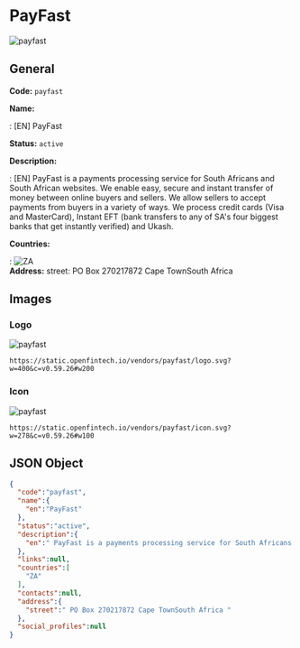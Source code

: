 
# PayFast 
![payfast](https://static.openfintech.io/vendors/payfast/logo.svg?w=400&c=v0.59.26#w200)  

## General 
 
**Code:** `payfast` 
 
**Name:** 
 
:	[EN] PayFast 
 
**Status:** `active` 
 
**Description:** 
 
: [EN]  PayFast is a payments processing service for South Africans and South African websites. We enable easy, secure and instant transfer of money between online buyers and sellers. We allow sellers to accept payments from buyers in a variety of ways. We process credit cards (Visa and MasterCard), Instant EFT (bank transfers to any of SA's four biggest banks that get instantly verified) and Ukash.  
 
 
**Countries:** 
 
:	![ZA](https://cdnjs.cloudflare.com/ajax/libs/flag-icon-css/3.3.0/flags/4x3/za.svg#w24)  
**Address:** 
street:  PO Box 270217872 Cape TownSouth Africa  

## Images 

### Logo 
 
![payfast](https://static.openfintech.io/vendors/payfast/logo.svg?w=400&c=v0.59.26#w200)  

```
https://static.openfintech.io/vendors/payfast/logo.svg?w=400&c=v0.59.26#w200
```  

### Icon 
 
![payfast](https://static.openfintech.io/vendors/payfast/icon.svg?w=278&c=v0.59.26#w100)  

```
https://static.openfintech.io/vendors/payfast/icon.svg?w=278&c=v0.59.26#w100
```  

## JSON Object 

```json
{
  "code":"payfast",
  "name":{
    "en":"PayFast"
  },
  "status":"active",
  "description":{
    "en":" PayFast is a payments processing service for South Africans and South African websites. We enable easy, secure and instant transfer of money between online buyers and sellers. We allow sellers to accept payments from buyers in a variety of ways. We process credit cards (Visa and MasterCard), Instant EFT (bank transfers to any of SA's four biggest banks that get instantly verified) and Ukash. "
  },
  "links":null,
  "countries":[
    "ZA"
  ],
  "contacts":null,
  "address":{
    "street":" PO Box 270217872 Cape TownSouth Africa "
  },
  "social_profiles":null
}
```  
